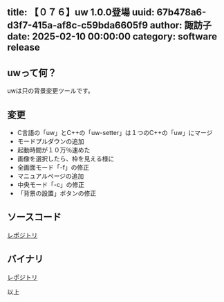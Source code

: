 title: 【０７６】uw 1.0.0登場
uuid: 67b478a6-d3f7-415a-af8c-c59bda6605f9
author: 諏訪子
date: 2025-02-10 00:00:00
category: software release
----
## uwって何？
uwは只の背景変更ツールです。

## 変更
* C言語の「uw」とC++の「uw-setter」は１つのC++の「uw」にマージ
* モードプルダウンの追加
* 起動時間が１０万％速めた
* 画像を選択したら、枠を見える様に
* 全画面モード「-f」の修正
* マニュアルページの追加
* 中央モード「-c」の修正
* 「背景の設置」ボタンの修正

## ソースコード
[レポジトリ](https://076.moe/repo/src/uw)

## バイナリ
[レポジトリ](https://076.moe/repo/bin/uw)

以上
